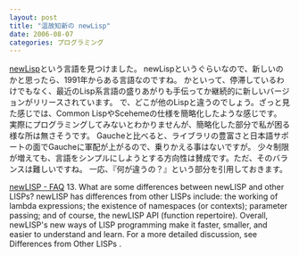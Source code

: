 ```yaml
---
layout: post
title: "温故知新の newLisp"
date: 2006-08-07
categories: プログラミング
---
```

[newLisp](http://www.newlisp.org/)という言語を見つけました。
newLispというぐらいなので、新しいのかと思ったら、1991年からある言語なのですね。
かといって、停滞しているわけでもなく、最近のLisp系言語の盛りあがりも手伝ってか継続的に新しいバージョンがリリースされています。
で、どこが他のLispと違うのでしょう。ざっと見た感じでは、Common LispやScehemeの仕様を簡略化したような感じです。
実際にプログラミングしてみないとわかりませんが、簡略化した部分で私が困る様な所は無さそうです。
Gaucheと比べると、ライブラリの豊富さと日本語サポートの面でGaucheに軍配が上がるので、乗りかえる事はないですが。
少々制限が増えても、言語をシンプルにしようとする方向性は賛成です。ただ、そのバランスは難しいですね。
一応、『何が違うの？』という部分を引用しておきます。

 [newLISP  - FAQ](http://www.newlisp.org/index.cgi?FAQ)
 13. What are some differences between newLISP and other LISPs?
 newLISP has differences from other LISPs include: the working of
 lambda expressions; the existence of namespaces (or contexts);
 parameter passing; and of course, the newLISP API (function
 repertoire).
 Overall, newLISP's new ways of LISP programming make it faster,
 smaller, and easier to understand and learn.
 For a more detailed discussion, see Differences from Other LISPs .
